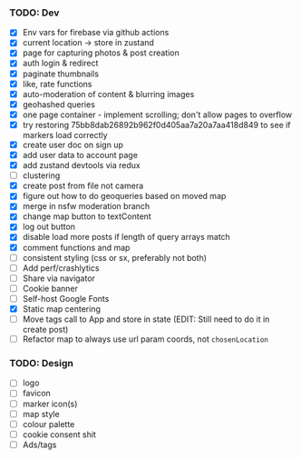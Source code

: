 ### TODO: Dev

- [x] Env vars for firebase via github actions
- [x] current location -> store in zustand
- [x] page for capturing photos & post creation
- [x] auth login & redirect
- [x] paginate thumbnails
- [x] like, rate functions
- [x] auto-moderation of content & blurring images
- [x] geohashed queries
- [x] one page container - implement scrolling; don't allow pages to overflow
- [x] try restoring 75bb8dab26892b962f0d405aa7a20a7aa418d849 to see if markers load correctly
- [x] create user doc on sign up
- [x] add user data to account page
- [x] add zustand devtools via redux
- [ ] clustering
- [x] create post from file not camera
- [x] figure out how to do geoqueries based on moved map
- [x] merge in nsfw moderation branch
- [x] change map button to textContent
- [x] log out button
- [x] disable load more posts if length of query arrays match
- [x] comment functions and map
- [ ] consistent styling (css or sx, preferably not both)
- [ ] Add perf/crashlytics
- [ ] Share via navigator
- [ ] Cookie banner
- [ ] Self-host Google Fonts
- [x] Static map centering
- [ ] Move tags call to App and store in state (EDIT: Still need to do it in create post)
- [ ] Refactor map to always use url param coords, not `chosenLocation`

### TODO: Design

- [ ] logo
- [ ] favicon
- [ ] marker icon(s)
- [ ] map style
- [ ] colour palette
- [ ] cookie consent shit
- [ ] Ads/tags
